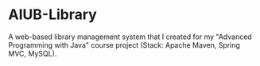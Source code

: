 # AIUB-Library
A web-based library management system that I created for my "Advanced Programming with Java" course project (Stack: Apache Maven, Spring MVC, MySQL).
